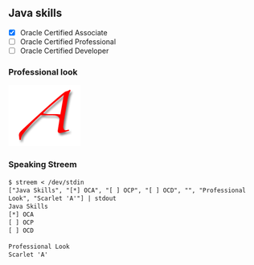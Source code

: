 ## Java skills

- [x] Oracle Certified Associate
- [ ] Oracle Certified Professional
- [ ] Oracle Certified Developer

### Professional look

[![The Out Campaign: Scarlet Letter of Atheism](scarlet_a.png)](https://kironia.github.io/kironia/ "⚛ The Out Campaign: Scarlet Letter of Atheism")

### Speaking Streem

```
$ streem < /dev/stdin
["Java Skills", "[*] OCA", "[ ] OCP", "[ ] OCD", "", "Professional Look", "Scarlet 'A'"] | stdout
Java Skills
[*] OCA
[ ] OCP
[ ] OCD

Professional Look
Scarlet 'A'
```

